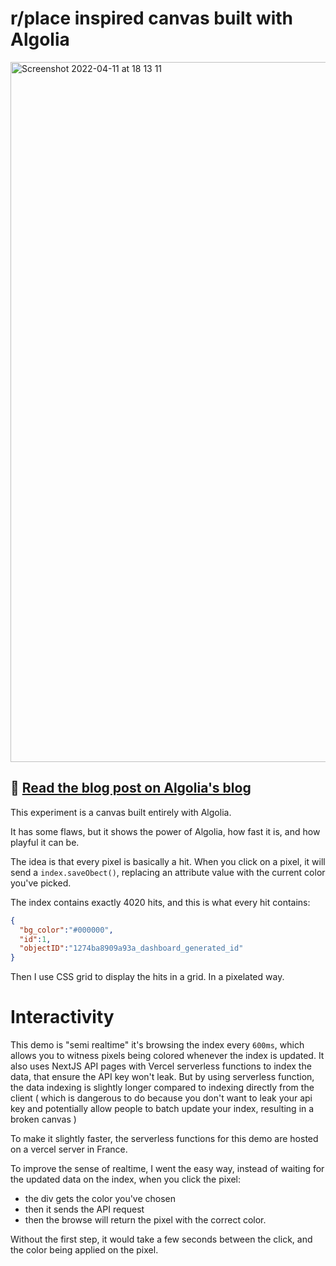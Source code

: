 # r/place inspired canvas built with Algolia

<img width="1120" alt="Screenshot 2022-04-11 at 18 13 11" src="https://user-images.githubusercontent.com/1630200/162784451-6e3e45e6-38f8-4ec2-8458-f43a28644afe.png">

## :link: [Read the blog post on Algolia's blog](https://www.algolia.com/blog/engineering/how-i-recreated-r-place-with-algolia/)

This experiment is a canvas built entirely with Algolia.

It has some flaws, but it shows the power of Algolia, how fast it is, and how playful it can be.

The idea is that every pixel is basically a hit. When you click on a pixel, it will send a `index.saveObect()`, replacing an attribute value with the current color you've picked.

The index contains exactly 4020 hits, and this is what every hit contains:


```json
{
  "bg_color":"#000000",
  "id":1,
  "objectID":"1274ba8909a93a_dashboard_generated_id"
}
```

Then I use CSS grid to display the hits in a grid. In a pixelated way.

# Interactivity
This demo is "semi realtime" it's browsing the index every `600ms`, which allows you to witness pixels being colored whenever the index is updated. 
It also uses NextJS API pages with Vercel serverless functions to index the data, that ensure the API key won't leak. But by using serverless function, the data indexing is slightly longer compared to indexing directly from the client ( which is dangerous to do because you don't want to leak your api key and potentially allow people to batch update your index, resulting in a broken canvas ) 

To make it slightly faster, the serverless functions for this demo are hosted on a vercel server in France. 

To improve the sense of realtime, I went the easy way, instead of waiting for the updated data on the index, when you click the pixel: 

- the div gets the color you've chosen
- then it sends the API request
- then the browse will return the pixel with the correct color. 

Without the first step, it would take a few seconds between the click, and the color being applied on the pixel. 

